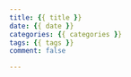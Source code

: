 ```yaml
---
title: {{ title }}
date: {{ date }}
categories: {{ categories }}
tags: {{ tags }}
comment: false

---
```

<!--stackedit_data:
eyJoaXN0b3J5IjpbLTk4NTYzNzQwLC0xMTQyMTk5MTg4XX0=
-->